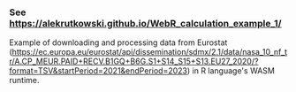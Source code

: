 ### See https://alekrutkowski.github.io/WebR_calculation_example_1/

Example of downloading and processing data from Eurostat (https://ec.europa.eu/eurostat/api/dissemination/sdmx/2.1/data/nasa_10_nf_tr/A.CP_MEUR.PAID+RECV.B1GQ+B6G.S1+S14_S15+S13.EU27_2020/?format=TSV&startPeriod=2021&endPeriod=2023) in R language's WASM runtime.
